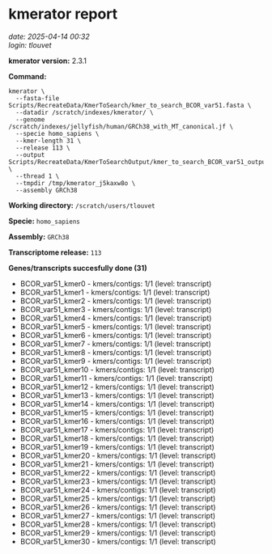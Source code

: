 # kmerator report
*date: 2025-04-14 00:32*  
*login: tlouvet*

**kmerator version:** 2.3.1

**Command:**

```
kmerator \
  --fasta-file Scripts/RecreateData/KmerToSearch/kmer_to_search_BCOR_var51.fasta \
  --datadir /scratch/indexes/kmerator/ \
  --genome /scratch/indexes/jellyfish/human/GRCh38_with_MT_canonical.jf \
  --specie homo_sapiens \
  --kmer-length 31 \
  --release 113 \
  --output Scripts/RecreateData/KmerToSearchOutput/kmer_to_search_BCOR_var51_output \
  --thread 1 \
  --tmpdir /tmp/kmerator_j5kaxw8o \
  --assembly GRCh38
```

**Working directory:** `/scratch/users/tlouvet`

**Specie:** `homo_sapiens`

**Assembly:** `GRCh38`

**Transcriptome release:** `113`

**Genes/transcripts succesfully done (31)**

- BCOR_var51_kmer0 - kmers/contigs: 1/1 (level: transcript)
- BCOR_var51_kmer1 - kmers/contigs: 1/1 (level: transcript)
- BCOR_var51_kmer2 - kmers/contigs: 1/1 (level: transcript)
- BCOR_var51_kmer3 - kmers/contigs: 1/1 (level: transcript)
- BCOR_var51_kmer4 - kmers/contigs: 1/1 (level: transcript)
- BCOR_var51_kmer5 - kmers/contigs: 1/1 (level: transcript)
- BCOR_var51_kmer6 - kmers/contigs: 1/1 (level: transcript)
- BCOR_var51_kmer7 - kmers/contigs: 1/1 (level: transcript)
- BCOR_var51_kmer8 - kmers/contigs: 1/1 (level: transcript)
- BCOR_var51_kmer9 - kmers/contigs: 1/1 (level: transcript)
- BCOR_var51_kmer10 - kmers/contigs: 1/1 (level: transcript)
- BCOR_var51_kmer11 - kmers/contigs: 1/1 (level: transcript)
- BCOR_var51_kmer12 - kmers/contigs: 1/1 (level: transcript)
- BCOR_var51_kmer13 - kmers/contigs: 1/1 (level: transcript)
- BCOR_var51_kmer14 - kmers/contigs: 1/1 (level: transcript)
- BCOR_var51_kmer15 - kmers/contigs: 1/1 (level: transcript)
- BCOR_var51_kmer16 - kmers/contigs: 1/1 (level: transcript)
- BCOR_var51_kmer17 - kmers/contigs: 1/1 (level: transcript)
- BCOR_var51_kmer18 - kmers/contigs: 1/1 (level: transcript)
- BCOR_var51_kmer19 - kmers/contigs: 1/1 (level: transcript)
- BCOR_var51_kmer20 - kmers/contigs: 1/1 (level: transcript)
- BCOR_var51_kmer21 - kmers/contigs: 1/1 (level: transcript)
- BCOR_var51_kmer22 - kmers/contigs: 1/1 (level: transcript)
- BCOR_var51_kmer23 - kmers/contigs: 1/1 (level: transcript)
- BCOR_var51_kmer24 - kmers/contigs: 1/1 (level: transcript)
- BCOR_var51_kmer25 - kmers/contigs: 1/1 (level: transcript)
- BCOR_var51_kmer26 - kmers/contigs: 1/1 (level: transcript)
- BCOR_var51_kmer27 - kmers/contigs: 1/1 (level: transcript)
- BCOR_var51_kmer28 - kmers/contigs: 1/1 (level: transcript)
- BCOR_var51_kmer29 - kmers/contigs: 1/1 (level: transcript)
- BCOR_var51_kmer30 - kmers/contigs: 1/1 (level: transcript)
